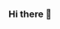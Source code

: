 ### Hi there 👋

<!--
**jediofgever/jediofgever** is a ✨ _special_ ✨ repository because its `README.md` (this file) appears on your GitHub profile.
* 🔭 I’m currently working on 3D navigation
* 📫 Reach me at : fetulahatas1@gmail.com

<!-- ![jediofgever's github stats](https://github-readme-stats.vercel.app/api?username=jediofgever&show_icons=true) 
[![Top Langs](https://github-readme-stats.vercel.app/api/top-langs/?username=jediofgever)](https://github.com/jediofgever/github-readme-stats)
![YouTube Channel Views](https://img.shields.io/youtube/channel/views/UCl14FP8QsFD78I82dapZPcA?style=social) -->

<!--![snake svg](https://github.com/jediofgever/jediofgever/blob/output/github-contribution-grid-snake.svg) -->
